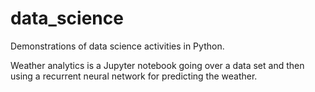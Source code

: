 # data_science
Demonstrations of data science activities in Python.

Weather analytics is a Jupyter notebook going over a data set and then using a recurrent neural network for predicting the weather.
